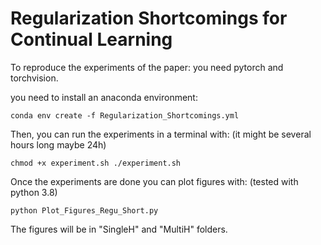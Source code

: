 

# Regularization Shortcomings for Continual Learning

To reproduce the experiments of the paper:
you need pytorch and torchvision.

you need to install an anaconda environment:

``
conda env create -f Regularization_Shortcomings.yml
``

Then, you can run the experiments in a terminal with: (it might be several hours long maybe 24h)

``
chmod +x experiment.sh
./experiment.sh
``

Once the experiments are done you can plot figures with: (tested with python 3.8)

``
python Plot_Figures_Regu_Short.py
``

The figures will be in "SingleH" and "MultiH" folders.